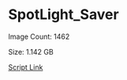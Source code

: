 # SpotLight_Saver

Image Count: 1462

Size: 1.142 GB

[Script Link](https://github.com/liuyal/Archive/blob/master/Python/Utilities/Miscellaneous/spotlight_saver.py)